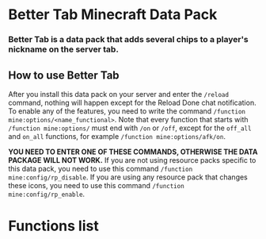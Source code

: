 # Better Tab Minecraft Data Pack

### Better Tab is a data pack that adds several chips to a player's nickname on the server tab.

## How to use Better Tab
After you install this data pack on your server and enter the `/reload` command, nothing will happen except for the Reload Done chat notification.
To enable any of the features, you need to write the command `/function mine:options/<name_functional>`. Note that every function that starts with `/function mine:options/` must end with `/on` or `/off`, except for the `off_all` and `on_all` functions, for example `/function mine:options/afk/on`.

**YOU NEED TO ENTER ONE OF THESE COMMANDS, OTHERWISE THE DATA PACKAGE WILL NOT WORK.** If you are not using resource packs specific to this data pack, you need to use this command `/function mine:config/rp_disable`. If you are using any resource pack that changes these icons, you need to use this command `/function mine:config/rp_enable`.

# Functions list
